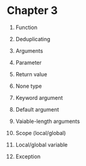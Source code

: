 # Chapter 3

1. Function

1. Deduplicating

1. Arguments

1. Parameter

1. Return value

1. None type

1. Keyword argument

1. Default argument

1. Vaiable-length arguments

1. Scope (local/global)

1. Local/global variable

1. Exception
